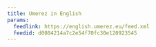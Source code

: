 ```yaml
---
title: Umerez in English
params:
  feedlink: https://english.umerez.eu/feed.xml
  feedid: d0084214a7c2e54f70fc30e120923545
---
```

